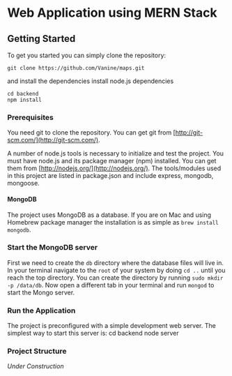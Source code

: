 # Web Application using MERN Stack

<!-- ***Install mongodb***

To run this app:
### Run `cd backend`
### Run `npm install`
### Run `cd frontend`
### Run `npm install`
### Run `node ../backend/server`
### Run `npm start` -->



## Getting Started
To get you started you can simply clone the repository:

```
git clone https://github.com/Vanine/maps.git
```
and install the dependencies 
install node.js dependencies
```
cd backend
npm install
```


### Prerequisites
You need git to clone the repository. You can get git from
[http://git-scm.com/](http://git-scm.com/).

A number of node.js tools is necessary to initialize and test the project. You must have node.js and its package manager (npm) installed. You can get them from  [http://nodejs.org/](http://nodejs.org/). The tools/modules used in this project are listed in package.json and include express, mongodb, mongoose.

#### MongoDB
The project uses MongoDB as a database. If you are on Mac and using Homebrew package manager the installation is as simple as `brew install mongodb`.


### Start the MongoDB server
First we need to create the `db` directory where the database files will live in. In your terminal navigate to the `root` of your system by doing `cd ..` until you reach the top directory. You can create the directory by running `sudo mkdir -p /data/db`. Now open a different tab in your terminal and run `mongod` to start the Mongo server.

### Run the Application

The project is preconfigured with a simple development web server. The simplest way to start this server is:
    cd backend
    node server

### Project Structure

*Under Construction*